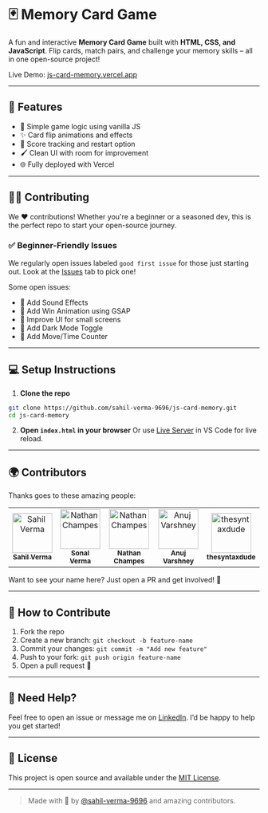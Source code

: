 # 🃏 Memory Card Game

A fun and interactive **Memory Card Game** built with **HTML, CSS, and JavaScript**. Flip cards, match pairs, and challenge your memory skills – all in one open-source project!

Live Demo: [js-card-memory.vercel.app](https://js-card-memory.vercel.app)

---

## 🚀 Features

* 🧠 Simple game logic using vanilla JS
* ✨ Card flip animations and effects
* 🔹 Score tracking and restart option
* 🖌️ Clean UI with room for improvement
* 🌐 Fully deployed with Vercel

---

## 👨‍💻 Contributing

We ❤️ contributions! Whether you're a beginner or a seasoned dev, this is the perfect repo to start your open-source journey.

### ✅ Beginner-Friendly Issues

We regularly open issues labeled `good first issue` for those just starting out. Look at the [Issues](https://github.com/sahil-verma-9696/js-card-memory/issues) tab to pick one!

Some open issues:

* 🎵 Add Sound Effects
* 🌟 Add Win Animation using GSAP
* 📱 Improve UI for small screens
* 🌙 Add Dark Mode Toggle
* 🧠 Add Move/Time Counter

---

## 💻 Setup Instructions

1. **Clone the repo**

```bash
git clone https://github.com/sahil-verma-9696/js-card-memory.git
cd js-card-memory
```

2. **Open `index.html` in your browser**
   Or use [Live Server](https://marketplace.visualstudio.com/items?itemName=ritwickdey.LiveServer) in VS Code for live reload.

---

## 🌍 Contributors

Thanks goes to these amazing people:

<table>
  <tr>
    <td align="center">
      <a href="https://github.com/sahil-verma-9696">
        <img src="https://avatars.githubusercontent.com/u/129593012?v=4" width="80px;" alt="Sahil Verma"/><br />
        <sub><b>Sahil Verma</b></sub>
      </a>
    </td>
       <td align="center">
      <a href="https://github.com/sonal-verma-4397">
        <img src="https://avatars.githubusercontent.com/u/180454261?v=4" width="80px;" alt="Nathan Champes"/><br />
        <sub><b>Sonal Verma</b></sub>
      </a>
    </td>
    <td align="center">
      <a href="https://github.com/NathanChampes">
        <img src="https://avatars.githubusercontent.com/u/119850289?v=4" width="80px;" alt="Nathan Champes"/><br />
        <sub><b>Nathan Champes</b></sub>
      </a>
    </td>
    <td align="center">
      <a href="https://github.com/ianujvarshney">
        <img src="https://avatars.githubusercontent.com/u/57233251?v=4" width="80px;" alt="Anuj Varshney"/><br />
        <sub><b>Anuj Varshney</b></sub>
      </a>
    </td>
    <td align="center">
      <a href="https://github.com/thesyntaxdude">
        <img src="https://avatars.githubusercontent.com/u/184657672?v=4" width="80px;" alt="thesyntaxdude"/><br />
        <sub><b>thesyntaxdude</b></sub>
      </a>
    </td>
 
  </tr>
</table>

Want to see your name here? Just open a PR and get involved! 🎉

---

## 🤝 How to Contribute

1. Fork the repo
2. Create a new branch: `git checkout -b feature-name`
3. Commit your changes: `git commit -m "Add new feature"`
4. Push to your fork: `git push origin feature-name`
5. Open a pull request 🚀

---

## 📣 Need Help?

Feel free to open an issue or message me on [LinkedIn](www.linkedin.com/in/sahilverma200). I’d be happy to help you get started!

---

## 📌 License

This project is open source and available under the [MIT License](LICENSE).

---

> Made with 💙 by [@sahil-verma-9696](https://github.com/sahil-verma-9696) and amazing contributors.
